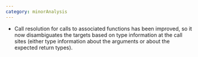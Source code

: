 ```yaml
---
category: minorAnalysis
---
```

* Call resolution for calls to associated functions has been improved, so it now disambiguates the targets based on type information at the call sites (either type information about the arguments or about the expected return types).
